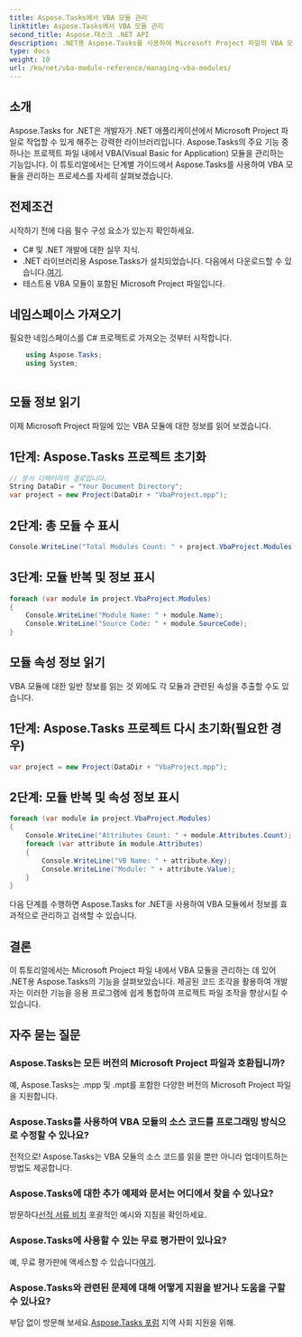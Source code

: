```yaml
---
title: Aspose.Tasks에서 VBA 모듈 관리
linktitle: Aspose.Tasks에서 VBA 모듈 관리
second_title: Aspose.태스크 .NET API
description: .NET용 Aspose.Tasks를 사용하여 Microsoft Project 파일의 VBA 모듈을 손쉽게 관리하세요. 단계별 지침을 살펴보고 개발 워크플로를 강화하세요.
type: docs
weight: 10
url: /ko/net/vba-module-reference/managing-vba-modules/
---
```

## 소개
Aspose.Tasks for .NET은 개발자가 .NET 애플리케이션에서 Microsoft Project 파일로 작업할 수 있게 해주는 강력한 라이브러리입니다. Aspose.Tasks의 주요 기능 중 하나는 프로젝트 파일 내에서 VBA(Visual Basic for Application) 모듈을 관리하는 기능입니다. 이 튜토리얼에서는 단계별 가이드에서 Aspose.Tasks를 사용하여 VBA 모듈을 관리하는 프로세스를 자세히 살펴보겠습니다.
## 전제조건
시작하기 전에 다음 필수 구성 요소가 있는지 확인하세요.
- C# 및 .NET 개발에 대한 실무 지식.
-  .NET 라이브러리용 Aspose.Tasks가 설치되었습니다. 다음에서 다운로드할 수 있습니다.[여기](https://releases.aspose.com/tasks/net/).
- 테스트용 VBA 모듈이 포함된 Microsoft Project 파일입니다.
## 네임스페이스 가져오기
필요한 네임스페이스를 C# 프로젝트로 가져오는 것부터 시작합니다.
```csharp
    using Aspose.Tasks;
    using System;
    
```
## 모듈 정보 읽기
이제 Microsoft Project 파일에 있는 VBA 모듈에 대한 정보를 읽어 보겠습니다.
## 1단계: Aspose.Tasks 프로젝트 초기화
```csharp
// 문서 디렉터리의 경로입니다.
String DataDir = "Your Document Directory";
var project = new Project(DataDir + "VbaProject.mpp");
```
## 2단계: 총 모듈 수 표시
```csharp
Console.WriteLine("Total Modules Count: " + project.VbaProject.Modules.Count);
```
## 3단계: 모듈 반복 및 정보 표시
```csharp
foreach (var module in project.VbaProject.Modules)
{
    Console.WriteLine("Module Name: " + module.Name);
    Console.WriteLine("Source Code: " + module.SourceCode);
}
```
## 모듈 속성 정보 읽기
VBA 모듈에 대한 일반 정보를 읽는 것 외에도 각 모듈과 관련된 속성을 추출할 수도 있습니다.
## 1단계: Aspose.Tasks 프로젝트 다시 초기화(필요한 경우)
```csharp
var project = new Project(DataDir + "VbaProject.mpp");
```
## 2단계: 모듈 반복 및 속성 정보 표시
```csharp
foreach (var module in project.VbaProject.Modules)
{
    Console.WriteLine("Attributes Count: " + module.Attributes.Count);
    foreach (var attribute in module.Attributes)
    {
        Console.WriteLine("VB Name: " + attribute.Key);
        Console.WriteLine("Module: " + attribute.Value);
    }
}
```
다음 단계를 수행하면 Aspose.Tasks for .NET을 사용하여 VBA 모듈에서 정보를 효과적으로 관리하고 검색할 수 있습니다.
## 결론
이 튜토리얼에서는 Microsoft Project 파일 내에서 VBA 모듈을 관리하는 데 있어 .NET용 Aspose.Tasks의 기능을 살펴보았습니다. 제공된 코드 조각을 활용하여 개발자는 이러한 기능을 응용 프로그램에 쉽게 통합하여 프로젝트 파일 조작을 향상시킬 수 있습니다.

## 자주 묻는 질문
### Aspose.Tasks는 모든 버전의 Microsoft Project 파일과 호환됩니까?
예, Aspose.Tasks는 .mpp 및 .mpt를 포함한 다양한 버전의 Microsoft Project 파일을 지원합니다.
### Aspose.Tasks를 사용하여 VBA 모듈의 소스 코드를 프로그래밍 방식으로 수정할 수 있나요?
전적으로! Aspose.Tasks는 VBA 모듈의 소스 코드를 읽을 뿐만 아니라 업데이트하는 방법도 제공합니다.
### Aspose.Tasks에 대한 추가 예제와 문서는 어디에서 찾을 수 있나요?
 방문하다[선적 서류 비치](https://reference.aspose.com/tasks/net/) 포괄적인 예시와 지침을 확인하세요.
### Aspose.Tasks에 사용할 수 있는 무료 평가판이 있나요?
예, 무료 평가판에 액세스할 수 있습니다[여기](https://releases.aspose.com/).
### Aspose.Tasks와 관련된 문제에 대해 어떻게 지원을 받거나 도움을 구할 수 있나요?
부담 없이 방문해 보세요.[Aspose.Tasks 포럼](https://forum.aspose.com/c/tasks/15) 지역 사회 지원을 위해.